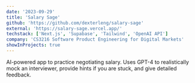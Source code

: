 ```yaml
---
date: '2023-09-29'
title: 'Salary Sage'
github: 'https://github.com/dexterleng/salary-sage'
external: 'https://salary-sage.vercel.app/'
techstack: ['Next.js', 'Supabase', 'Tailwind', 'OpenAI API']
company: 'CS3216 Software Product Engineering for Digital Markets'
showInProjects: true
---
```


AI-powered app to practice negotiating salary. Uses GPT-4 to realistically mock an interviewer, provide hints if you are stuck, and give detailed feedback.
